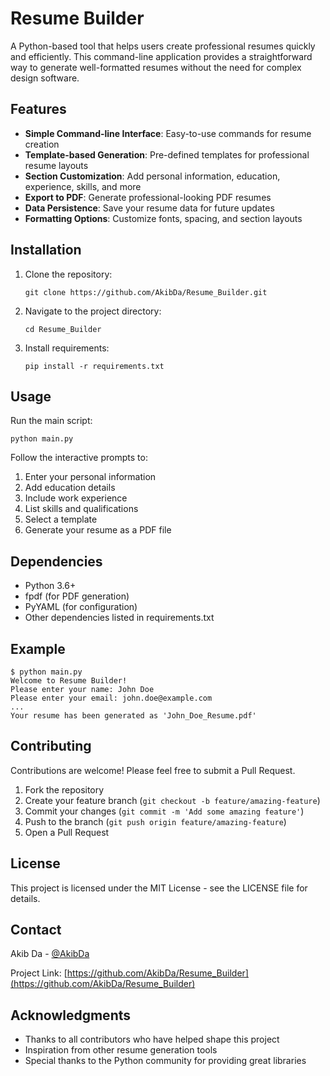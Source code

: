 # Resume Builder

A Python-based tool that helps users create professional resumes quickly and efficiently. This command-line application provides a straightforward way to generate well-formatted resumes without the need for complex design software.

## Features

- **Simple Command-line Interface**: Easy-to-use commands for resume creation
- **Template-based Generation**: Pre-defined templates for professional resume layouts
- **Section Customization**: Add personal information, education, experience, skills, and more
- **Export to PDF**: Generate professional-looking PDF resumes
- **Data Persistence**: Save your resume data for future updates
- **Formatting Options**: Customize fonts, spacing, and section layouts

## Installation

1. Clone the repository:
   ```
   git clone https://github.com/AkibDa/Resume_Builder.git
   ```

2. Navigate to the project directory:
   ```
   cd Resume_Builder
   ```

3. Install requirements:
   ```
   pip install -r requirements.txt
   ```

## Usage

Run the main script:
```
python main.py
```

Follow the interactive prompts to:
1. Enter your personal information
2. Add education details
3. Include work experience
4. List skills and qualifications
5. Select a template
6. Generate your resume as a PDF file

## Dependencies

- Python 3.6+
- fpdf (for PDF generation)
- PyYAML (for configuration)
- Other dependencies listed in requirements.txt

## Example

```
$ python main.py
Welcome to Resume Builder!
Please enter your name: John Doe
Please enter your email: john.doe@example.com
...
Your resume has been generated as 'John_Doe_Resume.pdf'
```

## Contributing

Contributions are welcome! Please feel free to submit a Pull Request.

1. Fork the repository
2. Create your feature branch (`git checkout -b feature/amazing-feature`)
3. Commit your changes (`git commit -m 'Add some amazing feature'`)
4. Push to the branch (`git push origin feature/amazing-feature`)
5. Open a Pull Request

## License

This project is licensed under the MIT License - see the LICENSE file for details.

## Contact

Akib Da - [@AkibDa](https://github.com/AkibDa)

Project Link: [https://github.com/AkibDa/Resume_Builder](https://github.com/AkibDa/Resume_Builder)

## Acknowledgments

- Thanks to all contributors who have helped shape this project
- Inspiration from other resume generation tools
- Special thanks to the Python community for providing great libraries
